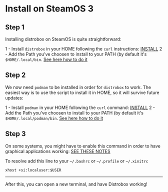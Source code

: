 # Install on SteamOS 3

## Step 1

Installing distrobox on SteamOS is quite straightforward:

1 - Install `distrobox` in your HOME following the `curl` instructions: [INSTALL](../README.md#curl)
2 - Add the Path you've choosen to install to your PATH (by default it's `$HOME/.local/bin`. [See here how to do it](https://www.howtogeek.com/658904/how-to-add-a-directory-to-your-path-in-linux/)

## Step 2

We now need `podman` to be installed in order for `distrobox` to work.
The easiest way is to use the script to install it in HOME, so it will survive future updates:

1 - Install `podman` in your HOME following the `curl` command: [INSTALL](../compatibility.md#install-podman-in-a-static-manner)
2 - Add the Path you've choosen to install to your PATH (by default it's `$HOME/.local/podman/bin`. [See here how to do it](https://www.howtogeek.com/658904/how-to-add-a-directory-to-your-path-in-linux/)

## Step 3

On some systems, you might have to enable this command in order to have graphical applications working: [SEE THESE NOTES](../compatibility.md#compatibility-notes)

To resolve add this line to your `~/.bashrc` or `~/.profile` or `~/.xinitrc`

  `xhost +si:localuser:$USER`

---

After this, you can open a new terminal, and have Distrobox working!
